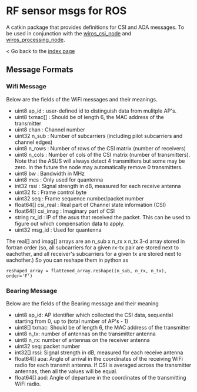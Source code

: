 # RF sensor msgs for ROS

A catkin package that provides definitions for CSI and AOA messages. 
To be used in conjunction with the [wiros_csi_node](https://github.com/ucsdwcsng/wiros_csi_node) 
and [wiros_processing_node](https://github.com/ucsdwcsng/wiros_processing_node).

< Go back to the [index page](https://github.com/ucsdwcsng/WiROS)

## Message Formats

### Wifi Message
Below are the fields of the WiFi messages and their meanings.

- uint8 ap_id : user-defined id to distinguish data from mulitple AP's. 
- uint8 txmac[] : Should be of length 6, the MAC address of the transmitter
- uint8 chan : Channel number
- uint32 n_sub : Number of subcarriers (including pilot subcarriers and channel edges)
- uint8 n_rows : Number of rows of the CSI matrix (number of receivers)
- uint8 n_cols : Number of cols of the CSI matrix (number of transmitters). Note that the ASUS will always detect 4 transmitters but some may be zero. In the future the node may automatically remove 0 transmitters.
- uint8 bw : Bandwidth in MHz
- uint8 mcs : Only used for quantenna
- int32 rssi : Signal strength in dB, measured for each receive antenna
- uint32 fc : Frame control byte
- uint32 seq : Frame sequence number/packet number 
- float64[] csi_real : Real part of Channel state information (CSI)
- float64[] csi_imag : Imaginary part of CSI
- string rx_id : IP of the asus that received the packet. This can be used to figure out which compensation data to apply.
- uint32 msg_id : Used for quantenna

The real[] and imag[] arrays are an n_sub x n_rx x n_tx 3-d array stored in fortran order (so, all subcarriers for a given rx-tx pair are stored next to eachother, and all receiver's subcarriers for a given tx are stored next to eachother.) So you can reshape them in python as
```
reshaped_array = flattened_array.reshape((n_sub, n_rx, n_tx), order='F')
```
### Bearing Message 
Below are the fields of the Bearing message and their meaning 

- uint8 ap_id: AP identifier which collected the CSI data, sequential starting from 0, up to (total number of AP's - 1)
- uint8[] txmac: Should be of length 6, the MAC address of the transmitter
- uint8 n_tx: number of antennas on the transmitter antenna
- uint8 n_rx: number of antennas on the receiver antenna
- uint32 seq: packet number
- int32[] rssi:  Signal strength in dB, measured for each receive antenna
- float64[] aoa: Angle of arrival in the coordinates of  the receiving WiFi radio for each transmit antenna. 
If CSI is averaged across the transmitter antennas, then all the values will be equal.   
- float64[] aod: Angle of departure in the coordinates of the transmitting WiFi radio. 

